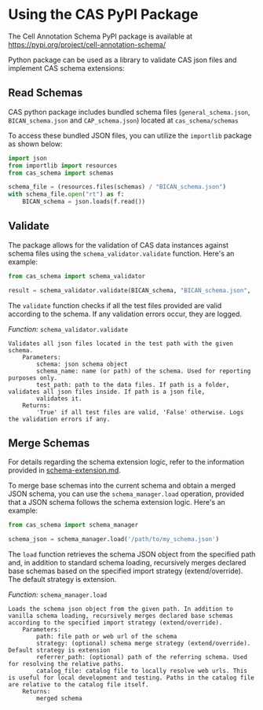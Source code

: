 # Using the CAS PyPI Package

The  Cell Annotation Schema PyPI package is available at https://pypi.org/project/cell-annotation-schema/

Python package can be used as a library to validate CAS json files and implement CAS schema extensions:

## Read Schemas

CAS python package includes bundled schema files (`general_schema.json`, `BICAN_schema.json` and `CAP_schema.json`) located at `cas_schema/schemas`

To access these bundled JSON files, you can utilize the `importlib` package as shown below:

```python
import json
from importlib import resources
from cas_schema import schemas

schema_file = (resources.files(schemas) / "BICAN_schema.json")
with schema_file.open("rt") as f:
    BICAN_schema = json.loads(f.read())
```

## Validate

The package allows for the validation of CAS data instances against schema files using the `schema_validator.validate` function. Here's an example:

```python
from cas_schema import schema_validator

result = schema_validator.validate(BICAN_schema, "BICAN_schema.json", '/path/to/my_cas_instance.json')
```

The `validate` function checks if all the test files provided are valid according to the schema. If any validation errors occur, they are logged.

_Function:_ `schema_validator.validate`

    Validates all json files located in the test path with the given schema.
        Parameters:
            schema: json schema object
            schema_name: name (or path) of the schema. Used for reporting purposes only.
            test_path: path to the data files. If path is a folder, validates all json files inside. If path is a json file,
            validates it.
        Returns:
            'True' if all test files are valid, 'False' otherwise. Logs the validation errors if any.

## Merge Schemas

For details regarding the schema extension logic, refer to the information provided in [schema-extension.md](schema-extension.md).

To merge base schemas into the current schema and obtain a merged JSON schema, you can use the `schema_manager.load` operation, provided that a JSON schema follows the schema extension logic. Here's an example:

```python
from cas_schema import schema_manager

schema_json = schema_manager.load('/path/to/my_schema.json')
```

The `load` function retrieves the schema JSON object from the specified path and, in addition to standard schema loading, recursively merges declared base schemas based on the specified import strategy (extend/override). The default strategy is extension.

_Function:_ `schema_manager.load`

    Loads the schema json object from the given path. In addition to vanilla schema loading, recursively merges declared base schemas according to the specified import strategy (extend/override).
        Parameters:
            path: file path or web url of the schema
            strategy: (optional) schema merge strategy (extend/override). Default strategy is extension
            referrer_path: (optional) path of the referring schema. Used for resolving the relative paths.
            catalog_file: catalog file to locally resolve web urls. This is useful for local development and testing. Paths in the catalog file are relative to the catalog file itself.
        Returns:
            merged schema
